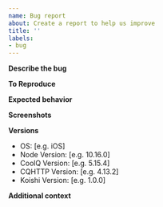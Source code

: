 ```yaml
---
name: Bug report
about: Create a report to help us improve
title: ''
labels:
- bug
---
```


**Describe the bug**
<!-- 简明的表述 bug 是什么。 -->

**To Reproduce**
<!-- 如何重现这个行为。 -->

**Expected behavior**
<!-- 期望的行为是什么？ -->

**Screenshots**
<!-- 提供相应的截图，可以是聊天截图和 CoolQ 日志。最好都有。 -->

**Versions**
<!-- 填写相应的版本号。 -->

- OS: [e.g. iOS]
- Node Version: [e.g. 10.16.0]
- CoolQ Version: [e.g. 5.15.4]
- CQHTTP Version: [e.g. 4.13.2]
- Koishi Version: [e.g. 1.0.0]

**Additional context**
<!-- 其他想要补充的信息。 -->
